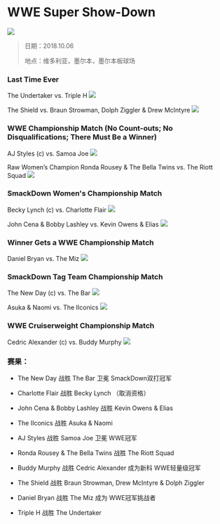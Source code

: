 # WWE Super Show-Down

![](MatchCard/0.jpg)

>日期：2018.10.06
>
>地点：维多利亚，墨尔本，墨尔本板球场

### Last Time Ever 
The Undertaker vs. Triple H
![](MatchCard/1.jpg)

The Shield vs. Braun Strowman, Dolph Ziggler & Drew McIntyre
![](MatchCard/2.jpg)

### WWE Championship Match (No Count-outs; No Disqualifications; There Must Be a Winner)
AJ Styles (c) vs. Samoa Joe
![](MatchCard/3.jpg)

Raw Women’s Champion Ronda Rousey & The Bella Twins vs. The Riott Squad
![](MatchCard/4.jpg)

### SmackDown Women's Championship Match
Becky Lynch (c) vs. Charlotte Flair 
![](MatchCard/5.jpg)

John Cena & Bobby Lashley vs. Kevin Owens & Elias
![](MatchCard/6.jpg)

### Winner Gets a WWE Championship Match
Daniel Bryan vs. The Miz
![](MatchCard/7.jpg)

### SmackDown Tag Team Championship Match
The New Day (c) vs. The Bar
![](MatchCard/8.jpg) 

Asuka & Naomi vs. The IIconics 
![](MatchCard/9.jpg)

### WWE Cruiserweight Championship Match
Cedric Alexander (c) vs. Buddy Murphy
![](MatchCard/10.jpg)



### 赛果：

- The New Day 战胜 The Bar 卫冕 SmackDown双打冠军

- Charlotte Flair 战胜 Becky Lynch （取消资格）

- John Cena & Bobby Lashley 战胜 Kevin Owens & Elias

- The IIconics 战胜 Asuka & Naomi

- AJ Styles 战胜 Samoa Joe 卫冕 WWE冠军

- Ronda Rousey & The Bella Twins 战胜 The Riott Squad

- Buddy Murphy 战胜 Cedric Alexander 成为新科 WWE轻量级冠军

- The Shield 战胜 Braun Strowman, Drew McIntyre & Dolph Ziggler

- Daniel Bryan 战胜 The Miz 成为 WWE冠军挑战者

- Triple H 战胜 The Undertaker
